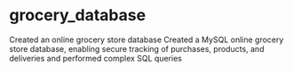 # grocery_database
Created an online grocery store database Created a MySQL online grocery store database, enabling secure tracking of purchases, products, and deliveries and performed complex SQL queries
